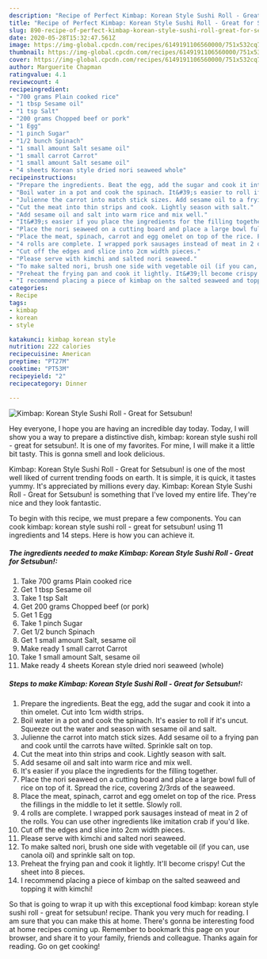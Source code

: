 ```yaml
---
description: "Recipe of Perfect Kimbap: Korean Style Sushi Roll - Great for Setsubun!"
title: "Recipe of Perfect Kimbap: Korean Style Sushi Roll - Great for Setsubun!"
slug: 890-recipe-of-perfect-kimbap-korean-style-sushi-roll-great-for-setsubun
date: 2020-05-28T15:32:47.561Z
image: https://img-global.cpcdn.com/recipes/6149191106560000/751x532cq70/kimbap-korean-style-sushi-roll-great-for-setsubun-recipe-main-photo.jpg
thumbnail: https://img-global.cpcdn.com/recipes/6149191106560000/751x532cq70/kimbap-korean-style-sushi-roll-great-for-setsubun-recipe-main-photo.jpg
cover: https://img-global.cpcdn.com/recipes/6149191106560000/751x532cq70/kimbap-korean-style-sushi-roll-great-for-setsubun-recipe-main-photo.jpg
author: Marguerite Chapman
ratingvalue: 4.1
reviewcount: 4
recipeingredient:
- "700 grams Plain cooked rice"
- "1 tbsp Sesame oil"
- "1 tsp Salt"
- "200 grams Chopped beef or pork"
- "1 Egg"
- "1 pinch Sugar"
- "1/2 bunch Spinach"
- "1 small amount Salt sesame oil"
- "1 small carrot Carrot"
- "1 small amount Salt sesame oil"
- "4 sheets Korean style dried nori seaweed whole"
recipeinstructions:
- "Prepare the ingredients. Beat the egg, add the sugar and cook it into a thin omelet. Cut into 1cm width strips."
- "Boil water in a pot and cook the spinach. It&#39;s easier to roll if it&#39;s uncut. Squeeze out the water and season with sesame oil and salt."
- "Julienne the carrot into match stick sizes. Add sesame oil to a frying pan and cook until the carrots have wilted. Sprinkle salt on top."
- "Cut the meat into thin strips and cook. Lightly season with salt."
- "Add sesame oil and salt into warm rice and mix well."
- "It&#39;s easier if you place the ingredients for the filling together."
- "Place the nori seaweed on a cutting board and place a large bowl full of rice on top of it. Spread the rice, covering 2/3rds of the seaweed."
- "Place the meat, spinach, carrot and egg omelet on top of the rice. Press the fillings in the middle to let it settle. Slowly roll."
- "4 rolls are complete. I wrapped pork sausages instead of meat in 2 of the rolls. You can use other ingredients  like imitation crab if you&#39;d like."
- "Cut off the edges and slice into 2cm width pieces."
- "Please serve with kimchi and salted nori seaweed."
- "To make salted nori, brush one side with vegetable oil (if you can, use canola oil) and sprinkle salt on top."
- "Preheat the frying pan and cook it lightly. It&#39;ll become crispy! Cut the sheet into 8 pieces."
- "I recommend placing a piece of kimbap on the salted seaweed and topping it with kimchi!"
categories:
- Recipe
tags:
- kimbap
- korean
- style

katakunci: kimbap korean style 
nutrition: 222 calories
recipecuisine: American
preptime: "PT27M"
cooktime: "PT53M"
recipeyield: "2"
recipecategory: Dinner

---
```



![Kimbap: Korean Style Sushi Roll - Great for Setsubun!](https://img-global.cpcdn.com/recipes/6149191106560000/751x532cq70/kimbap-korean-style-sushi-roll-great-for-setsubun-recipe-main-photo.jpg)

Hey everyone, I hope you are having an incredible day today. Today, I will show you a way to prepare a distinctive dish, kimbap: korean style sushi roll - great for setsubun!. It is one of my favorites. For mine, I will make it a little bit tasty. This is gonna smell and look delicious.



Kimbap: Korean Style Sushi Roll - Great for Setsubun! is one of the most well liked of current trending foods on earth. It is simple, it is quick, it tastes yummy. It's appreciated by millions every day. Kimbap: Korean Style Sushi Roll - Great for Setsubun! is something that I've loved my entire life. They're nice and they look fantastic.


To begin with this recipe, we must prepare a few components. You can cook kimbap: korean style sushi roll - great for setsubun! using 11 ingredients and 14 steps. Here is how you can achieve it.

<!--inarticleads1-->

##### The ingredients needed to make Kimbap: Korean Style Sushi Roll - Great for Setsubun!:

1. Take 700 grams Plain cooked rice
1. Get 1 tbsp Sesame oil
1. Take 1 tsp Salt
1. Get 200 grams Chopped beef (or pork)
1. Get 1 Egg
1. Take 1 pinch Sugar
1. Get 1/2 bunch Spinach
1. Get 1 small amount Salt, sesame oil
1. Make ready 1 small carrot Carrot
1. Take 1 small amount Salt, sesame oil
1. Make ready 4 sheets Korean style dried nori seaweed (whole)




<!--inarticleads2-->

##### Steps to make Kimbap: Korean Style Sushi Roll - Great for Setsubun!:

1. Prepare the ingredients. Beat the egg, add the sugar and cook it into a thin omelet. Cut into 1cm width strips.
1. Boil water in a pot and cook the spinach. It&#39;s easier to roll if it&#39;s uncut. Squeeze out the water and season with sesame oil and salt.
1. Julienne the carrot into match stick sizes. Add sesame oil to a frying pan and cook until the carrots have wilted. Sprinkle salt on top.
1. Cut the meat into thin strips and cook. Lightly season with salt.
1. Add sesame oil and salt into warm rice and mix well.
1. It&#39;s easier if you place the ingredients for the filling together.
1. Place the nori seaweed on a cutting board and place a large bowl full of rice on top of it. Spread the rice, covering 2/3rds of the seaweed.
1. Place the meat, spinach, carrot and egg omelet on top of the rice. Press the fillings in the middle to let it settle. Slowly roll.
1. 4 rolls are complete. I wrapped pork sausages instead of meat in 2 of the rolls. You can use other ingredients  like imitation crab if you&#39;d like.
1. Cut off the edges and slice into 2cm width pieces.
1. Please serve with kimchi and salted nori seaweed.
1. To make salted nori, brush one side with vegetable oil (if you can, use canola oil) and sprinkle salt on top.
1. Preheat the frying pan and cook it lightly. It&#39;ll become crispy! Cut the sheet into 8 pieces.
1. I recommend placing a piece of kimbap on the salted seaweed and topping it with kimchi!




So that is going to wrap it up with this exceptional food kimbap: korean style sushi roll - great for setsubun! recipe. Thank you very much for reading. I am sure that you can make this at home. There's gonna be interesting food at home recipes coming up. Remember to bookmark this page on your browser, and share it to your family, friends and colleague. Thanks again for reading. Go on get cooking!
